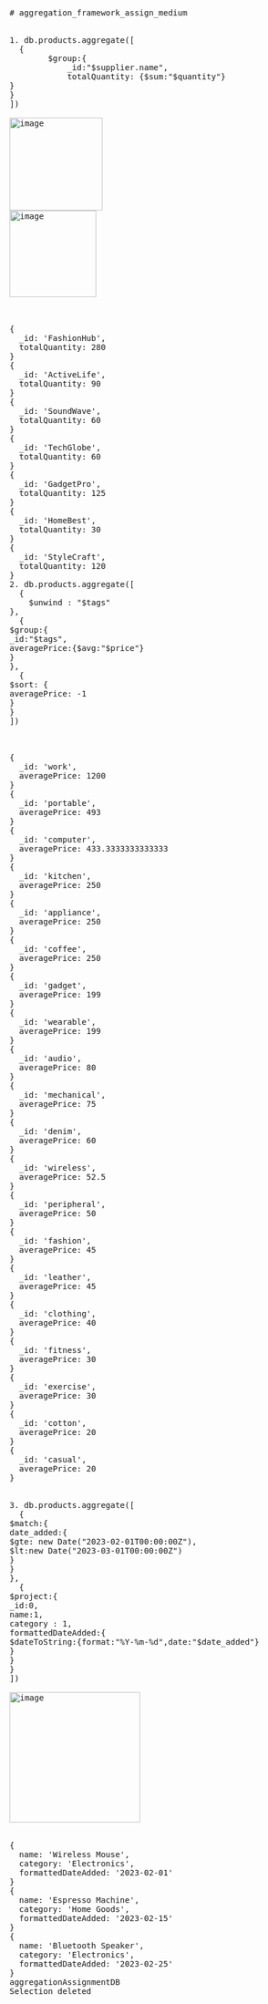 <pre># aggregation_framework_assign_medium


1. db.products.aggregate([
  {
		$group:{
			_id:"$supplier.name",
			totalQuantity: {$sum:"$quantity"}
}
}
])

<img width="163" alt="image" src="https://github.com/user-attachments/assets/70746235-5c7e-47e8-ab3a-8127327a1dfd" />
<img width="152" alt="image" src="https://github.com/user-attachments/assets/adbfe636-0741-4ef6-856c-634df17b0b3f" />



{
  _id: 'FashionHub',
  totalQuantity: 280
}
{
  _id: 'ActiveLife',
  totalQuantity: 90
}
{
  _id: 'SoundWave',
  totalQuantity: 60
}
{
  _id: 'TechGlobe',
  totalQuantity: 60
}
{
  _id: 'GadgetPro',
  totalQuantity: 125
}
{
  _id: 'HomeBest',
  totalQuantity: 30
}
{
  _id: 'StyleCraft',
  totalQuantity: 120
}
2. db.products.aggregate([
  {
	$unwind : "$tags"
},
  {
$group:{
_id:"$tags",
averagePrice:{$avg:"$price"}
}
},
  {
$sort: {
averagePrice: -1
}
}
])



{
  _id: 'work',
  averagePrice: 1200
}
{
  _id: 'portable',
  averagePrice: 493
}
{
  _id: 'computer',
  averagePrice: 433.3333333333333
}
{
  _id: 'kitchen',
  averagePrice: 250
}
{
  _id: 'appliance',
  averagePrice: 250
}
{
  _id: 'coffee',
  averagePrice: 250
}
{
  _id: 'gadget',
  averagePrice: 199
}
{
  _id: 'wearable',
  averagePrice: 199
}
{
  _id: 'audio',
  averagePrice: 80
}
{
  _id: 'mechanical',
  averagePrice: 75
}
{
  _id: 'denim',
  averagePrice: 60
}
{
  _id: 'wireless',
  averagePrice: 52.5
}
{
  _id: 'peripheral',
  averagePrice: 50
}
{
  _id: 'fashion',
  averagePrice: 45
}
{
  _id: 'leather',
  averagePrice: 45
}
{
  _id: 'clothing',
  averagePrice: 40
}
{
  _id: 'fitness',
  averagePrice: 30
}
{
  _id: 'exercise',
  averagePrice: 30
}
{
  _id: 'cotton',
  averagePrice: 20
}
{
  _id: 'casual',
  averagePrice: 20
}


3. db.products.aggregate([
  {
$match:{
date_added:{
$gte: new Date("2023-02-01T00:00:00Z"),
$lt:new Date("2023-03-01T00:00:00Z")
}
}
},
  {
$project:{
_id:0,
name:1,
category : 1,
formattedDateAdded:{
$dateToString:{format:"%Y-%m-%d",date:"$date_added"}
}
}
}
])

<img width="229" alt="image" src="https://github.com/user-attachments/assets/fcab1498-46a4-4f5b-88f6-aed72ed2ccd4" />


{
  name: 'Wireless Mouse',
  category: 'Electronics',
  formattedDateAdded: '2023-02-01'
}
{
  name: 'Espresso Machine',
  category: 'Home Goods',
  formattedDateAdded: '2023-02-15'
}
{
  name: 'Bluetooth Speaker',
  category: 'Electronics',
  formattedDateAdded: '2023-02-25'
}
aggregationAssignmentDB
Selection deleted

</pre>
